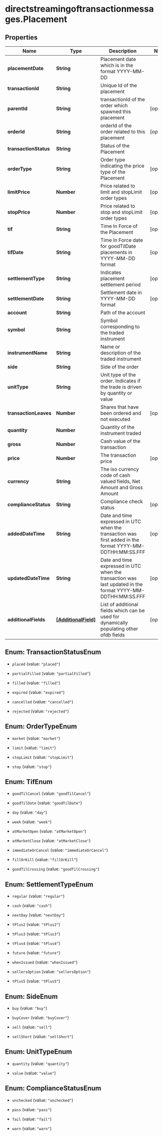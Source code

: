 # directstreamingoftransactionmessages.Placement

## Properties

Name | Type | Description | Notes
------------ | ------------- | ------------- | -------------
**placementDate** | **String** | Placement date which is in the format YYYY-MM-DD | 
**transactionId** | **String** | Unique Id of the placement | 
**parentId** | **String** | transactionId of the order which spawned this placement | [optional] 
**orderId** | **String** | orderId of the order related to this placement | [optional] 
**transactionStatus** | **String** | Status of the Placement | 
**orderType** | **String** | Order type indicating the price type of the Placement | [optional] 
**limitPrice** | **Number** | Price related to limit and stopLimit order types | [optional] 
**stopPrice** | **Number** | Price related to stop and stopLimit order types | [optional] 
**tif** | **String** | Time In Force of the Placement | [optional] 
**tifDate** | **String** | Time In Force date for goodTilDate placements in YYYY-MM-DD format | [optional] 
**settlementType** | **String** | Indicates placement settlement period | [optional] 
**settlementDate** | **String** | Settlement date in YYYY-MM-DD format | [optional] 
**account** | **String** | Path of the account | 
**symbol** | **String** | Symbol corresponding to the traded instrument | 
**instrumentName** | **String** | Name or description of the traded instrument | 
**side** | **String** | Side of the order | 
**unitType** | **String** | Unit type of the order. Indicates if the trade is driven by quantity or value | 
**transactionLeaves** | **Number** | Shares that have been ordered and not executed | [optional] 
**quantity** | **Number** | Quantity of the instrument traded | 
**gross** | **Number** | Cash value of the transaction | 
**price** | **Number** | The transaction price | [optional] 
**currency** | **String** | The iso currency code of cash valued fields, Net Amount and Gross Amount | 
**complianceStatus** | **String** | Compliance check status | [optional] 
**addedDateTime** | **String** | Date and time expressed in UTC when the transaction was first added in the format YYYY-MM-DDTHH:MM:SS.FFF | [optional] 
**updatedDateTime** | **String** | Date and time expressed in UTC when the transaction was last updated in the format YYYY-MM-DDTHH:MM:SS.FFF | [optional] 
**additionalFields** | [**[AdditionalField]**](AdditionalField.md) | List of additional fields which can be used for dynamically populating other ofdb fields | [optional] 



## Enum: TransactionStatusEnum


* `placed` (value: `"placed"`)

* `partialFilled` (value: `"partialFilled"`)

* `filled` (value: `"filled"`)

* `expired` (value: `"expired"`)

* `cancelled` (value: `"cancelled"`)

* `rejected` (value: `"rejected"`)





## Enum: OrderTypeEnum


* `market` (value: `"market"`)

* `limit` (value: `"limit"`)

* `stopLimit` (value: `"stopLimit"`)

* `stop` (value: `"stop"`)





## Enum: TifEnum


* `goodTilCancel` (value: `"goodTilCancel"`)

* `goodTilDate` (value: `"goodTilDate"`)

* `day` (value: `"day"`)

* `week` (value: `"week"`)

* `atMarketOpen` (value: `"atMarketOpen"`)

* `atMarketClose` (value: `"atMarketClose"`)

* `immediateOrCancel` (value: `"immediateOrCancel"`)

* `fillOrKill` (value: `"fillOrKill"`)

* `goodTilCrossing` (value: `"goodTilCrossing"`)





## Enum: SettlementTypeEnum


* `regular` (value: `"regular"`)

* `cash` (value: `"cash"`)

* `nextDay` (value: `"nextDay"`)

* `tPlus2` (value: `"tPlus2"`)

* `tPlus3` (value: `"tPlus3"`)

* `tPlus4` (value: `"tPlus4"`)

* `future` (value: `"future"`)

* `whenIssued` (value: `"whenIssued"`)

* `sellersOption` (value: `"sellersOption"`)

* `tPlus5` (value: `"tPlus5"`)





## Enum: SideEnum


* `buy` (value: `"buy"`)

* `buyCover` (value: `"buyCover"`)

* `sell` (value: `"sell"`)

* `sellShort` (value: `"sellShort"`)





## Enum: UnitTypeEnum


* `quantity` (value: `"quantity"`)

* `value` (value: `"value"`)





## Enum: ComplianceStatusEnum


* `unchecked` (value: `"unchecked"`)

* `pass` (value: `"pass"`)

* `fail` (value: `"fail"`)

* `warn` (value: `"warn"`)




